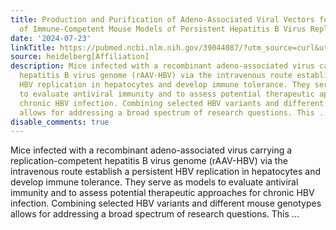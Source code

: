 ```yaml
---
title: Production and Purification of Adeno-Associated Viral Vectors for the Development
  of Immune-Competent Mouse Models of Persistent Hepatitis B Virus Replication
date: '2024-07-23'
linkTitle: https://pubmed.ncbi.nlm.nih.gov/39044087/?utm_source=curl&utm_medium=rss&utm_campaign=pubmed-2&utm_content=1FakS-2QOkCT8HsMOQP1bCRQ4YzyumYOmxmF0moLsQ3dFB1E9V&fc=20220326224207&ff=20240724183054&v=2.18.0.post9+e462414
source: heidelberg[Affiliation]
description: Mice infected with a recombinant adeno-associated virus carrying a replication-competent
  hepatitis B virus genome (rAAV-HBV) via the intravenous route establish a persistent
  HBV replication in hepatocytes and develop immune tolerance. They serve as models
  to evaluate antiviral immunity and to assess potential therapeutic approaches for
  chronic HBV infection. Combining selected HBV variants and different mouse genotypes
  allows for addressing a broad spectrum of research questions. This ...
disable_comments: true
---
```

Mice infected with a recombinant adeno-associated virus carrying a replication-competent hepatitis B virus genome (rAAV-HBV) via the intravenous route establish a persistent HBV replication in hepatocytes and develop immune tolerance. They serve as models to evaluate antiviral immunity and to assess potential therapeutic approaches for chronic HBV infection. Combining selected HBV variants and different mouse genotypes allows for addressing a broad spectrum of research questions. This ...